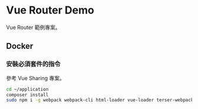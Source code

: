 # Vue Router Demo

Vue Router 範例專案。


## Docker

### 安裝必須套件的指令

參考 Vue Sharing 專案。

```bash
cd ~/application
composer install
sudo npm i -g webpack webpack-cli html-loader vue-loader terser-webpack-plugin clean-css clean-css-cli sass
```
